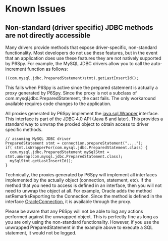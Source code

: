 # Known Issues

## Non-standard (driver specific) JDBC methods are not directly accessible

Many drivers provide methods that expose driver-specific, non-standard functionality. Most developers do not use
these features, but in the event that an application does use these features they are not natively supported by
P6Spy. For example, the MySQL JDBC drivers allow you to call the auto-increment function as follows:

    ((com.mysql.jdbc.PreparedStatement)stmt).getLastInsertId();

This fails when P6Spy is active since the prepared statement is actually a proxy generated by P6Spy. Since
the proxy is not a subclass of com.mysql.jdbc.PreparedStatement, the cast fails.  The only workaround available
requires code changes to the application.

All proxies generated by P6Spy implement the [java.sql.Wrapper](http://docs.oracle.com/javase/6/docs/api/java/sql/Wrapper.html)
interface.  This interface is part of the JDBC 4.0 API (Java 6 and later).  This provides a standard way to unwrap
the proxied object to obtain access to driver specific methods.

    // assuming MySQL JDBC driver
    PreparedStatement stmt = connection.prepareStatement("....");
    if( stmt.isWrapperFor(com.mysql.jdbc.PreparedStatement.class) {
      com.mysql.jdbc.PreparedStatement mySqlStmt = stmt.unwrap(com.mysql.jdbc.PreparedStatement.class);
      mySqlStmt.getLastInsertId();
    }

Technically, the proxies generated by P6Spy will implement all interfaces implemented by the actually object
(connection, statement, etc).  If the method that you need to access is defined in an interface, then you will not need
to unwrap the object at all.  For example, Oracle adds the method setRemarksReporting to the Connection.  Since the
method is defined in the interface [OracleConnection](http://docs.oracle.com/cd/E18283_01/appdev.112/e13995/oracle/jdbc/OracleConnection.html),
it is available through the proxy.

Please be aware that any P6Spy will not be able to log any actions performed against the unwrapped object.  This is
perfectly fine as long as you are only using the non-standard functionality.  However, if you use the unwrapped
PreparedStatement in the example above to execute a SQL statement, it would not be logged.
